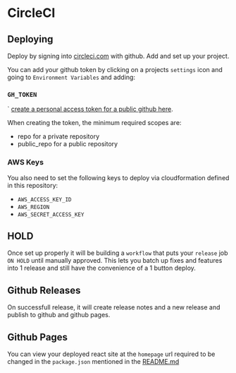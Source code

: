 # CircleCI

## Deploying

Deploy by signing into [circleci.com](http://circleci.com/) with github. Add and set up your project.

You can add your github token by clicking on a projects `settings` icon and going to `Environment Variables` and adding: 

### `GH_TOKEN`
`
[create a personal access token for a public github here](https://github.com/settings/tokens/new?scopes=public_repo). 

When creating the token, the minimum required scopes are:

- repo for a private repository
- public_repo for a public repository

### AWS Keys

You also need to set the following keys to deploy via cloudformation defined in this repository:

- `AWS_ACCESS_KEY_ID`
- `AWS_REGION`
- `AWS_SECRET_ACCESS_KEY`

## HOLD

Once set up properly it will be building a `workflow` that puts your `release` job `ON HOLD` until manually approved. This lets you batch up fixes and features into 1 release and still have the convenience of a 1 button deploy.

## Github Releases
On successfull release, it will create release notes and a new release and publish to github and github pages.

## Github Pages

You can view your deployed react site at the `homepage` url required to be changed in the `package.json` mentioned in the [README.md](README.md)
